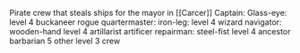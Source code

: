 Pirate crew that steals ships for the mayor in [[Carcer]] 
Captain: Glass-eye: level 4 buckaneer rogue
quartermaster: iron-leg: level 4 wizard
navigator: wooden-hand level 4 artillarist artificer
repairman: steel-fist level 4 ancestor barbarian
5 other level 3 crew